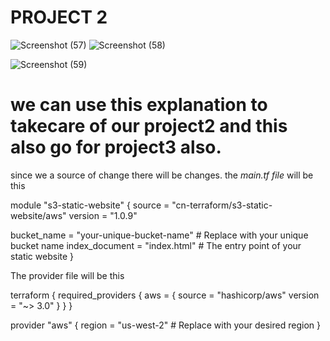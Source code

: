 # PROJECT 2

![Screenshot (57)](https://github.com/user-attachments/assets/216fe16f-87ba-4ea9-9572-9595d33be162)
![Screenshot (58)](https://github.com/user-attachments/assets/73254f63-125e-472d-8833-5ef03ea08efa)

![Screenshot (59)](https://github.com/user-attachments/assets/84683328-741d-4753-8afd-5149687b9981)








# we can use this explanation to takecare of our project2 and this also go for project3 also.
since we a source of change there will be changes. 
the   *main.tf file*  will be this

module "s3-static-website" {
  source  = "cn-terraform/s3-static-website/aws"
  version = "1.0.9"

  bucket_name    = "your-unique-bucket-name"  # Replace with your unique bucket name
  index_document = "index.html"                 # The entry point of your static website
}


The provider file will be this

terraform {
  required_providers {
    aws = {
      source  = "hashicorp/aws"
      version = "~> 3.0"
    }
  }
}

provider "aws" {
  region = "us-west-2" # Replace with your desired region
}



#
